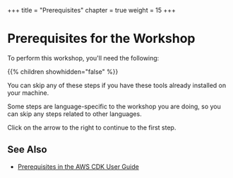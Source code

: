 +++
title = "Prerequisites"
chapter = true
weight = 15
+++

# Prerequisites for the Workshop

To perform this workshop, you'll need the following:

{{% children showhidden="false" %}}

You can skip any of these steps if you have these tools already installed on
your machine.

Some steps are language-specific to the workshop you are doing, so you can skip
any steps related to other languages.

Click on the arrow to the right to continue to the first step.

## See Also

- [Prerequisites in the AWS CDK User Guide](https://docs.aws.amazon.com/cdk/latest/guide/getting_started.html#getting_started_prerequisites)